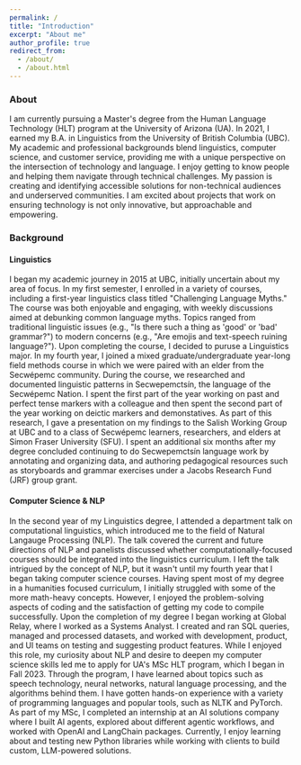 ```yaml
---
permalink: /
title: "Introduction"
excerpt: "About me"
author_profile: true
redirect_from: 
  - /about/
  - /about.html
---
```

### About 

I am currently pursuing a Master's degree from the Human Language Technology (HLT) program at the University of Arizona (UA). In 2021, I earned my B.A. in Linguistics from the University of British Columbia (UBC). My academic and professional backgrounds blend linguistics, computer science, and customer service, providing me with a unique perspective on the intersection of technology and language. I enjoy getting to know people and helping them navigate through technical challenges. My passion is creating and identifying accessible solutions for non-technical audiences and underserved communities. I am excited about projects that work on ensuring technology is not only innovative, but approachable and empowering.         

### Background

#### Linguistics 
I began my academic journey in 2015 at UBC, initially uncertain about my area of focus. In my first semester, I enrolled in a variety of courses, including a first-year linguistics class titled "Challenging Language Myths." The course was both enjoyable and engaging, with weekly discussions aimed at debunking common language myths. Topics ranged from traditional linguistic issues (e.g., "Is there such a thing as 'good' or 'bad' grammar?") to modern concerns (e.g., "Are emojis and text-speech ruining language?"). Upon completing the course, I decided to puruse a Linguistics major. In my fourth year, I joined a mixed graduate/undergraduate year-long field methods course in which we were paired with an elder from the Secwépemc community. During the course, we researched and documented linguistic patterns in Secwepemctsín, the language of the Secwépemc Nation. I spent the first part of the year working on past and perfect tense markers with a colleague and then spent the second part of the year working on deictic markers and demonstatives. As part of this research, I gave a presentation on my findings to the Salish Working Group at UBC and to a class of Secwépemc learners, researchers, and elders at Simon Fraser University (SFU). I spent an additional six months after my degree concluded continuing to do Secwepemctsín language work by annotating and organizing data, and authoring pedagogical resources such as storyboards and grammar exercises under a Jacobs Research Fund (JRF) group grant.   

#### Computer Science & NLP 

In the second year of my Linguistics degree, I attended a department talk on computational linguistics, which introduced me to the field of Natural Langauge Processing (NLP). The talk covered the current and future directions of NLP and panelists discussed whether computationally-focused courses should be integrated into the linguistics curriculum. I left the talk intrigued by the concept of NLP, but it wasn't until my fourth year that I began taking computer science courses. Having spent most of my degree in a humanities focused curriculum, I initially struggled with some of the more math-heavy concepts. However, I enjoyed the problem-solving aspects of coding and the satisfaction of getting my code to compile successfully. Upon the completion of my degree I began working at Global Relay, where I worked as a Systems Analyst. I created and ran SQL queries, managed and processed datasets, and worked with development, product, and UI teams on testing and suggesting product features. While I enjoyed this role, my curiosity about NLP and desire to deepen my computer science skills led me to apply for UA's MSc HLT program, which I began in Fall 2023. Through the program, I have learned about topics such as speech technology, neural networks, natural language processing, and the algorithms behind them. I have gotten hands-on experience with a variety of programming languages and popular tools, such as NLTK and PyTorch. As part of my MSc, I completed an internship at an AI solutions company where I built AI agents, explored about different agentic workflows, and worked with OpenAI and LangChain packages. Currently, I enjoy learning about and testing new Python libraries while working with clients to build custom, LLM-powered solutions. 
